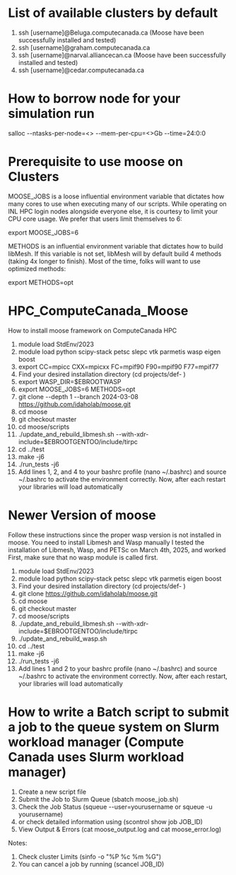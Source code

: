 # List of available clusters by default
1. ssh [username]@Beluga.computecanada.ca (Moose have been successfully installed and tested)
2. ssh [username]@graham.computecanada.ca
3. ssh [username]@narval.alliancecan.ca (Moose have been successfully installed and tested)
5. ssh [username]@cedar.computecanada.ca

# How to borrow node for your simulation run
salloc --ntasks-per-node=<> --mem-per-cpu=<>Gb --time=24:0:0

# Prerequisite to use moose on Clusters
MOOSE_JOBS is a loose influential environment variable that dictates how many cores to use when executing many of our scripts. While operating on INL HPC login nodes alongside everyone else, it is courtesy to limit your CPU core usage. We prefer that users limit themselves to 6:

export MOOSE_JOBS=6

METHODS is an influential environment variable that dictates how to build libMesh. If this variable is not set, libMesh will by default build 4 methods (taking 4x longer to finish). Most of the time, folks will want to use optimized methods:

export METHODS=opt

# HPC_ComputeCanada_Moose
How to install moose framework on ComputeCanada HPC

1. module load StdEnv/2023
2. module load python scipy-stack petsc slepc vtk parmetis wasp eigen boost
3. export CC=mpicc CXX=mpicxx FC=mpif90 F90=mpif90 F77=mpif77
4. Find your desired installation directory (cd projects/def- )
5. export WASP_DIR=$EBROOTWASP
6. export MOOSE_JOBS=6 METHODS=opt
7. git clone --depth 1 --branch 2024-03-08 https://github.com/idaholab/moose.git
8. cd moose
9. git checkout master
10. cd moose/scripts
11. ./update_and_rebuild_libmesh.sh --with-xdr-include=$EBROOTGENTOO/include/tirpc
12. cd ../test
13. make -j6
14. ./run_tests -j6
15. Add lines 1, 2, and 4 to your bashrc profile (nano ~/.bashrc) and source ~/.bashrc to activate the environment correctly. Now, after each restart your libraries will load automatically

# Newer Version of moose
Follow these instructions since the proper wasp version is not installed in moose. You need to install Libmesh and Wasp manually
I tested the installation of Libmesh, Wasp, and PETSc on March 4th, 2025, and worked
First, make sure that no wasp module is called first.
1. module load StdEnv/2023
2. module load python scipy-stack petsc slepc vtk parmetis eigen boost
4. Find your desired installation directory (cd projects/def- )
5. git clone https://github.com/idaholab/moose.git
6. cd moose
7. git checkout master
8. cd moose/scripts
9. ./update_and_rebuild_libmesh.sh --with-xdr-include=$EBROOTGENTOO/include/tirpc
10. ./update_and_rebuild_wasp.sh
11. cd ../test
12. make -j6
13. ./run_tests -j6
14. Add lines 1 and 2 to your bashrc profile (nano ~/.bashrc) and source ~/.bashrc to activate the environment correctly. Now, after each restart, your libraries will load automatically

# How to write a Batch script to submit a job to the queue system on Slurm workload manager (Compute Canada uses Slurm workload manager)
1. Create a new script file
2. Submit the Job to Slurm Queue (sbatch moose_job.sh)
3. Check the Job Status (squeue --user=yourusername or squeue -u yourusername)
5. or check detailed information using (scontrol show job JOB_ID)
6. View Output & Errors (cat moose_output.log and cat moose_error.log)

Notes:
1. Check cluster Limits (sinfo -o "%P %c %m %G")
2. You can cancel a job by running (scancel JOB_ID)

